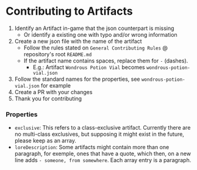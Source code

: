 # Contributing to Artifacts

1. Identify an Artifact in-game that the json counterpart is missing
    - Or identify a existing one with typo and/or wrong information
2. Create a new json file with the name of the artifact
    - Follow the rules stated on `General Contributing Rules` @ repository's root `README.md`
    - If the artifact name contains spaces, replace them for `-` (dashes).
        - E.g.: Artifact `Wondrous Potion Vial` becomes `wondrous-potion-vial.json`
3. Follow the standard names for the properties, see `wondrous-potion-vial.json` for example
4. Create a PR with your changes
5. Thank you for contributing

### Properties

-   `exclusive`: This refers to a class-exclusive artifact. Currently there are no multi-class exclusives, but supposing it might exist in the future, please keep as an array.
-   `loreDescription`: Some artifacts might contain more than one paragraph, for exemple, ones that have a quote, which then, on a new line adds `- someone, from somewhere`. Each array entry is a paragraph.
